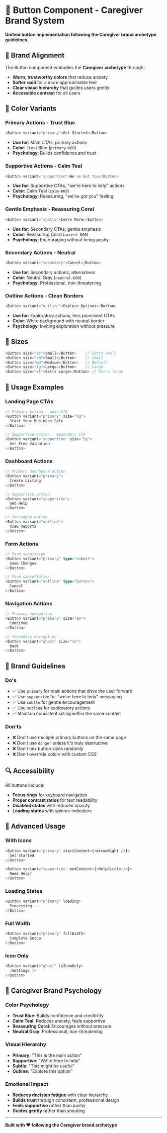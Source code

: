 # 🔘 Button Component - Caregiver Brand System

**Unified button implementation following the Caregiver brand archetype guidelines.**

## 🎯 **Brand Alignment**

The Button component embodies the **Caregiver archetype** through:

- **Warm, trustworthy colors** that reduce anxiety
- **Softer radii** for a more approachable feel
- **Clear visual hierarchy** that guides users gently
- **Accessible contrast** for all users

## 🎨 **Color Variants**

### **Primary Actions** - Trust Blue

```typescript
<Button variant="primary">Get Started</Button>
```

- **Use for**: Main CTAs, primary actions
- **Color**: Trust Blue (`primary-600`)
- **Psychology**: Builds confidence and trust

### **Supportive Actions** - Calm Teal

```typescript
<Button variant="supportive">We've Got You</Button>
```

- **Use for**: Supportive CTAs, "we're here to help" actions
- **Color**: Calm Teal (`calm-600`)
- **Psychology**: Reassuring, "we've got you" feeling

### **Gentle Emphasis** - Reassuring Coral

```typescript
<Button variant="subtle">Learn More</Button>
```

- **Use for**: Secondary CTAs, gentle emphasis
- **Color**: Reassuring Coral (`accent-600`)
- **Psychology**: Encouraging without being pushy

### **Secondary Actions** - Neutral

```typescript
<Button variant="secondary">Cancel</Button>
```

- **Use for**: Secondary actions, alternatives
- **Color**: Neutral Gray (`neutral-600`)
- **Psychology**: Professional, non-threatening

### **Outline Actions** - Clean Borders

```typescript
<Button variant="outline">Explore Options</Button>
```

- **Use for**: Exploratory actions, less prominent CTAs
- **Color**: White background with neutral border
- **Psychology**: Inviting exploration without pressure

## 📏 **Sizes**

```typescript
<Button size="xs">Small</Button>    // Extra small
<Button size="sm">Small</Button>    // Small
<Button size="md">Medium</Button>   // Default
<Button size="lg">Large</Button>    // Large
<Button size="xl">Extra Large</Button> // Extra large
```

## 🔧 **Usage Examples**

### **Landing Page CTAs**

```typescript
// Primary action - main CTA
<Button variant="primary" size="lg">
  Start Your Business Sale
</Button>

// Supportive action - secondary CTA
<Button variant="supportive" size="lg">
  Get Free Valuation
</Button>
```

### **Dashboard Actions**

```typescript
// Primary dashboard action
<Button variant="primary">
  Create Listing
</Button>

// Supportive action
<Button variant="supportive">
  Get Help
</Button>

// Secondary action
<Button variant="outline">
  View Reports
</Button>
```

### **Form Actions**

```typescript
// Form submission
<Button variant="primary" type="submit">
  Save Changes
</Button>

// Form cancellation
<Button variant="outline" type="button">
  Cancel
</Button>
```

### **Navigation Actions**

```typescript
// Primary navigation
<Button variant="primary" size="sm">
  Continue
</Button>

// Secondary navigation
<Button variant="ghost" size="sm">
  Back
</Button>
```

## 🎨 **Brand Guidelines**

### **Do's**

- ✅ Use `primary` for main actions that drive the user forward
- ✅ Use `supportive` for "we're here to help" messaging
- ✅ Use `subtle` for gentle encouragement
- ✅ Use `outline` for exploratory actions
- ✅ Maintain consistent sizing within the same context

### **Don'ts**

- ❌ Don't use multiple primary buttons on the same page
- ❌ Don't use `danger` unless it's truly destructive
- ❌ Don't mix button sizes randomly
- ❌ Don't override colors with custom CSS

## 🔍 **Accessibility**

All buttons include:

- **Focus rings** for keyboard navigation
- **Proper contrast ratios** for text readability
- **Disabled states** with reduced opacity
- **Loading states** with spinner indicators

## 🚀 **Advanced Usage**

### **With Icons**

```typescript
<Button variant="primary" startContent={<ArrowRight />}>
  Get Started
</Button>

<Button variant="supportive" endContent={<HelpCircle />}>
  Need Help?
</Button>
```

### **Loading States**

```typescript
<Button variant="primary" loading>
  Processing...
</Button>
```

### **Full Width**

```typescript
<Button variant="primary" fullWidth>
  Complete Setup
</Button>
```

### **Icon Only**

```typescript
<Button variant="ghost" isIconOnly>
  <Settings />
</Button>
```

## 🎯 **Caregiver Brand Psychology**

### **Color Psychology**

- **Trust Blue**: Builds confidence and credibility
- **Calm Teal**: Reduces anxiety, feels supportive
- **Reassuring Coral**: Encourages without pressure
- **Neutral Gray**: Professional, non-threatening

### **Visual Hierarchy**

- **Primary**: "This is the main action"
- **Supportive**: "We're here to help"
- **Subtle**: "This might be useful"
- **Outline**: "Explore this option"

### **Emotional Impact**

- **Reduces decision fatigue** with clear hierarchy
- **Builds trust** through consistent, professional design
- **Feels supportive** rather than pushy
- **Guides gently** rather than shouting

---

**Built with ❤️ following the Caregiver brand archetype**

